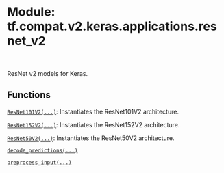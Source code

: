 <div itemscope itemtype="http://developers.google.com/ReferenceObject">
<meta itemprop="name" content="tf.compat.v2.keras.applications.resnet_v2" />
<meta itemprop="path" content="Stable" />
</div>

# Module: tf.compat.v2.keras.applications.resnet_v2


<table class="tfo-notebook-buttons tfo-api" align="left">
</table>



ResNet v2 models for Keras.



## Functions

[`ResNet101V2(...)`](../../../../../tf/keras/applications/ResNet101V2.md): Instantiates the ResNet101V2 architecture.

[`ResNet152V2(...)`](../../../../../tf/keras/applications/ResNet152V2.md): Instantiates the ResNet152V2 architecture.

[`ResNet50V2(...)`](../../../../../tf/keras/applications/ResNet50V2.md): Instantiates the ResNet50V2 architecture.

[`decode_predictions(...)`](../../../../../tf/keras/applications/resnet_v2/decode_predictions.md)

[`preprocess_input(...)`](../../../../../tf/keras/applications/resnet_v2/preprocess_input.md)



